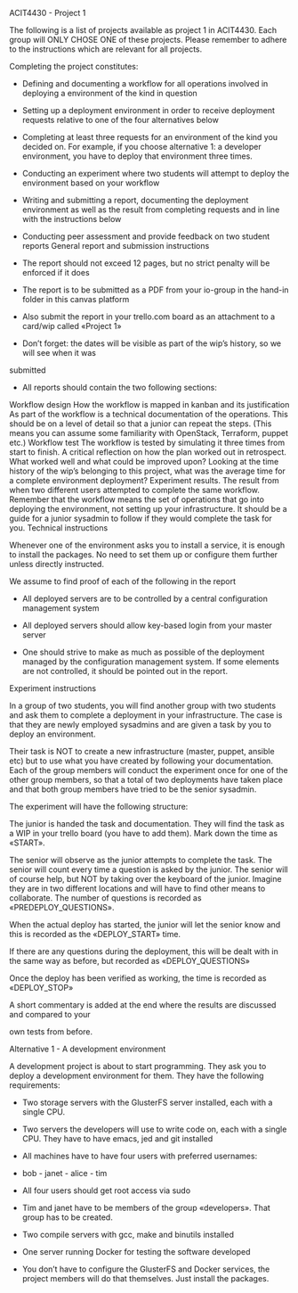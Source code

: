 ACIT4430 - Project 1

The following is a list of projects available as project 1 in ACIT4430. Each group will ONLY CHOSE ONE of these projects. Please remember to adhere to the instructions which are relevant for all projects.

Completing the project constitutes:

-  Defining and documenting a workflow for all operations involved in deploying a environment of the kind in question

-  Setting up a deployment environment in order to receive deployment requests relative to one of the four alternatives below

-  Completing at least three requests for an environment of the kind you decided on. For example, if you choose alternative 1: a developer environment, you have to deploy that environment three times.

-  Conducting an experiment where two students will attempt to deploy the environment based on your workflow

-  Writing and submitting a report, documenting the deployment environment as well as the result from completing requests and in line with the instructions below

- Conducting peer assessment and provide feedback on two student reports
General report and submission instructions

-  The report should not exceed 12 pages, but no strict penalty will be enforced if it does

-  The report is to be submitted as a PDF from your io-group in the hand-in folder in this canvas platform

-  Also submit the report in your trello.com board as an attachment to a card/wip called «Project 1»

-  Don’t forget: the dates will be visible as part of the wip’s history, so we will see when it was

submitted

  -  All reports should contain the two following sections:

Workflow design
How the workflow is mapped in kanban and its justification
As part of the workflow is a technical documentation of the operations. This should be on a level of detail so that a junior can repeat the steps. (This means you can assume some familiarity with OpenStack, Terraform, puppet etc.)
Workflow test
The workflow is tested by simulating it three times from start to finish.
A critical reflection on how the plan worked out in retrospect. What worked well and what could be improved upon?
Looking at the time history of the wip’s belonging to this project, what was the average time for a complete environment deployment?
Experiment results.
The result from when two different users attempted to complete the same workflow.
Remember that the workflow means the set of operations that go into deploying the environment, not setting up your infrastructure. It should be a guide for a junior sysadmin to follow if they would complete the task for you.
Technical instructions

Whenever one of the environment asks you to install a service, it is enough to install the packages. No need to set them up or configure them further unless directly instructed.

We assume to find proof of each of the following in the report

-  All deployed servers are to be controlled by a central configuration management system

-  All deployed servers should allow key-based login from your master server

-  One should strive to make as much as possible of the deployment managed by the configuration management system. If some elements are not controlled, it should be pointed out in the report.

Experiment instructions

In a group of two students, you will find another group with two students and ask them to complete a deployment in your infrastructure. The case is that they are newly employed sysadmins and are given a task by you to deploy an environment.

Their task is NOT to create a new infrastructure (master, puppet, ansible etc) but to use what you have created by following your documentation. Each of the group members will conduct the experiment once for one of the other group members, so that a total of two deployments have taken place and that both group members have tried to be the senior sysadmin.

The experiment will have the following structure:

The junior is handed the task and documentation. They will find the task as a WIP in your trello board (you have to add them). Mark down the time as «START».

The senior will observe as the junior attempts to complete the task. The senior will count every time a question is asked by the junior. The senior will of course help, but NOT by taking over the keyboard of the junior. Imagine they are in two different locations and will have to find other means to collaborate. The number of questions is recorded as «PREDEPLOY_QUESTIONS».

When the actual deploy has started, the junior will let the senior know and this is recorded as the «DEPLOY_START» time.

If there are any questions during the deployment, this will be dealt with in the same way as before, but recorded as «DEPLOY_QUESTIONS»

Once the deploy has been verified as working, the time is recorded as «DEPLOY_STOP»

A short commentary is added at the end where the results are discussed and compared to your

own tests from before.

Alternative 1 - A development environment

A development project is about to start programming. They ask you to deploy a development environment for them. They have the following requirements:

-  Two storage servers with the GlusterFS server installed, each with a single CPU.

-  Two servers the developers will use to write code on, each with a single CPU. They have to have emacs, jed and git installed

-  All machines have to have four users with preferred usernames:

- bob - janet - alice - tim

-  All four users should get root access via sudo

-  Tim and janet have to be members of the group «developers». That group has to be created.

-  Two compile servers with gcc, make and binutils installed

-  One server running Docker for testing the software developed

-  You don’t have to configure the GlusterFS and Docker services, the project members will do that themselves. Just install the packages.
